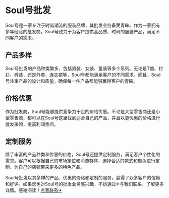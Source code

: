 # Soul号批发

Soul号是一家专注于时尚潮流的服装品牌，其批发业务备受青睐。作为一家拥有多年经验的批发商，Soul号致力于为客户提供高品质、时尚的服装产品，满足不同客户的需求。

## 产品多样

Soul号批发的产品种类繁多，包括男装、女装、童装等多个系列。无论是T恤、衬衫、裤装，还是外套、连衣裙等，Soul号都能满足客户的不同需求。而且，Soul号注重产品的设计和质量，确保每一件产品都能够赢得客户的青睐。

## 价格优惠

作为批发商，Soul号能够提供竞争力十足的价格优惠。不论是大型零售商还是小型零售商，都可以在Soul号这里找到适合自己的产品，并且以更优惠的价格进行批发采购，提高利润空间。

## 定制服务

除了丰富的产品种类和优惠的价格，Soul号还提供定制服务，满足客户个性化的需求。客户可以根据自己的市场定位和消费群体，选择合适的款式和颜色进行定制，为自己的店铺带来更多的特色产品。

Soul号批发以其多样的产品、优惠的价格和定制的服务，赢得了众多客户的信赖和好评。如果您也对Soul号的批发业务感兴趣，不妨通过✈与我们联系，了解更多详情。感谢阅读！[点我联系✈](https://my.G208.com)